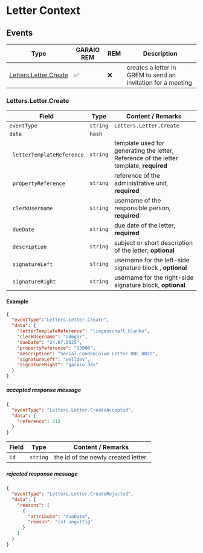 # Letter Context

## Events

| Type                                          | GARAIO REM         | REM | Description                                                  |
|-----------------------------------------------| ------------------ | --- |--------------------------------------------------------------|
| [Letters.Letter.Create](#letterslettercreate) | :white_check_mark: | :x: | creates a letter in GREM to send an invitation for a meeting |

### Letters.Letter.Create

| Field                                  | Type      | Content / Remarks                                                                       |
|----------------------------------------|-----------|-----------------------------------------------------------------------------------------|
| `eventType`                            | `string`  | `Letters.Letter.Create`                                                                 |
| `data`                                 | `hash`    |                                                                                         |
| &nbsp;&nbsp;`letterTemplateReference`  | `string`  | template used for generating the letter, Reference of the letter template, **required** |
| &nbsp;&nbsp;`propertyReference`        | `string`  | reference of the administrative unit, **required**                                      |
| &nbsp;&nbsp;`clerkUsername`            | `string`  | username of the responsible person, **required**                                        |
| &nbsp;&nbsp;`dueDate`                  | `string`  | due date of the letter, **required**                                       |
| &nbsp;&nbsp;`description`              | `string`  | subject or short description of the letter, **optional**                                |
| &nbsp;&nbsp;`signatureLeft`            | `string`  | username for the left-side signature block , **optional**                               |
| &nbsp;&nbsp;`signatureRight`           | `string`  | username for the right-side signature block, **optional**                               |

#### Example

```json
{
  "eventType":"Letters.Letter.Create",
  "data": {
    "letterTemplateReference": "liegenschaft_blanko",
    "clerkUsername": "admgar",
    "dueDate": "24.07.2025",
    "propertyReference": "13000",
    "description": "Serial Condominium Letter ONE UNIT",
    "signatureLeft": "welldev",
    "signatureRight": "garaio.dev"
  }
}
```

##### accepted response message

```json
{
  "eventType": "Letters.Letter.CreateAccepted", 
  "data": {
    "reference": 212
  }
}
```

| Field | Type     | Content / Remarks                   |
|-------| -------- |-------------------------------------|
| `id`  | `string` | the id of the newly created letter. |

##### rejected response message

```json
{
  "eventType": "Letters.Letter.CreateRejected",
  "data": {
    "reasons": [
      {
        "attribute": "dueDate",
        "reason": "ist ungültig"
      }
    ]
  }
}
```
